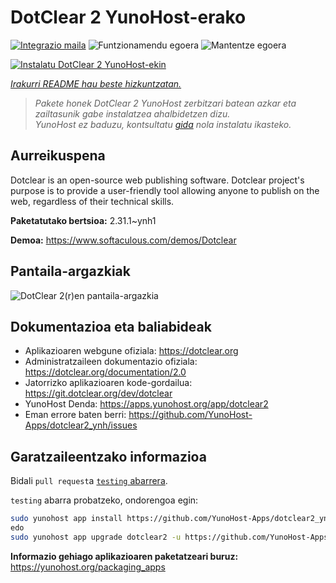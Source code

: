 <!--
Ohart ongi: README hau automatikoki sortu da <https://github.com/YunoHost/apps/tree/master/tools/readme_generator>ri esker
EZ editatu eskuz.
-->

# DotClear 2 YunoHost-erako

[![Integrazio maila](https://dash.yunohost.org/integration/dotclear2.svg)](https://ci-apps.yunohost.org/ci/apps/dotclear2/) ![Funtzionamendu egoera](https://ci-apps.yunohost.org/ci/badges/dotclear2.status.svg) ![Mantentze egoera](https://ci-apps.yunohost.org/ci/badges/dotclear2.maintain.svg)

[![Instalatu DotClear 2 YunoHost-ekin](https://install-app.yunohost.org/install-with-yunohost.svg)](https://install-app.yunohost.org/?app=dotclear2)

*[Irakurri README hau beste hizkuntzatan.](./ALL_README.md)*

> *Pakete honek DotClear 2 YunoHost zerbitzari batean azkar eta zailtasunik gabe instalatzea ahalbidetzen dizu.*  
> *YunoHost ez baduzu, kontsultatu [gida](https://yunohost.org/install) nola instalatu ikasteko.*

## Aurreikuspena

Dotclear is an open-source web publishing software. Dotclear project's purpose is to provide a user-friendly tool allowing anyone to publish on the web, regardless of their technical skills.


**Paketatutako bertsioa:** 2.31.1~ynh1

**Demoa:** <https://www.softaculous.com/demos/Dotclear>

## Pantaila-argazkiak

![DotClear 2(r)en pantaila-argazkia](./doc/screenshots/ss2_dotclear.png)

## Dokumentazioa eta baliabideak

- Aplikazioaren webgune ofiziala: <https://dotclear.org>
- Administratzaileen dokumentazio ofiziala: <https://dotclear.org/documentation/2.0>
- Jatorrizko aplikazioaren kode-gordailua: <https://git.dotclear.org/dev/dotclear>
- YunoHost Denda: <https://apps.yunohost.org/app/dotclear2>
- Eman errore baten berri: <https://github.com/YunoHost-Apps/dotclear2_ynh/issues>

## Garatzaileentzako informazioa

Bidali `pull request`a [`testing` abarrera](https://github.com/YunoHost-Apps/dotclear2_ynh/tree/testing).

`testing` abarra probatzeko, ondorengoa egin:

```bash
sudo yunohost app install https://github.com/YunoHost-Apps/dotclear2_ynh/tree/testing --debug
edo
sudo yunohost app upgrade dotclear2 -u https://github.com/YunoHost-Apps/dotclear2_ynh/tree/testing --debug
```

**Informazio gehiago aplikazioaren paketatzeari buruz:** <https://yunohost.org/packaging_apps>
